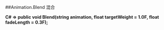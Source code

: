 ##Animation.Blend 混合

**C# ⇒ public void Blend(string animation, float targetWeight = 1.0F, float fadeLength = 0.3F);**